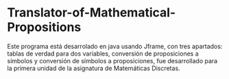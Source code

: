 # Translator-of-Mathematical-Propositions
Este programa está desarrolado en java usando Jframe, con tres apartados: tablas de verdad para dos variables, conversión de proposiciones a símbolos y
conversión de símbolos a proposiciones, fue desarrollado para la primera unidad de la asignatura de Matemáticas Discretas.
